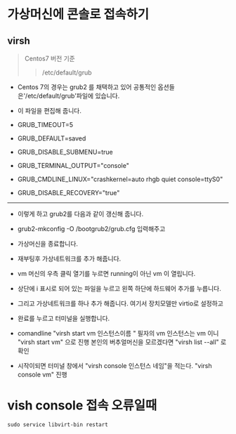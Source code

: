 # 가상머신에 콘솔로 접속하기
## virsh 

> Centos7 버전 기준
>> /etc/default/grub
* Centos 7의 경우는 grub2 를 채택하고 있어 공통적인 옵션들은'/etc/default/grub'파일에 있습니다.
* 이 파일을 편집해 줍니다.

* GRUB_TIMEOUT=5
* GRUB_DEFAULT=saved
* GRUB_DISABLE_SUBMENU=true
* GRUB_TERMINAL_OUTPUT="console"
* GRUB_CMDLINE_LINUX="crashkernel=auto rhgb quiet console=ttyS0"
* GRUB_DISABLE_RECOVERY="true"
----------------------------------------------------------------
* 이렇게 하고 grub2를 다음과 같이 갱신해 줍니다.
* grub2-mkconfig -O /bootgrub2/grub.cfg 입력해주고 
* 가상머신을 종료합니다. 

* 재부팅후 가상네트워크를 추가 해줍니다. 
* vm 머신의 우측 클릭 열기를 누르면 running이 아닌 vm 이 열립니다.
* 상단에 i 표시로 되어 있는 파일을 누르고 왼쪽 하단에 하드웨어 추가를 누릅니다.
* 그리고 가상네트워크를 하나 추가 해줍니다. 여기서 장치모델만 virtio로 설정하고
* 완료를 누르고 터미널을 실행합니다.
* comandline "virsh start vm 인스턴스이름 " 필자의 vm 인스턴스는 vm 이니 "virsh start vm" 으로 진행
  	본인의 버추얼머신을 모르겠다면 "virsh list --all" 로 확인
* 시작이되면 터미널 창에서 "virsh console 인스턴스 네임"을 적는다.  "virsh console vm" 진행

# vish console 접속 오류일때

```
sudo service libvirt-bin restart
```


